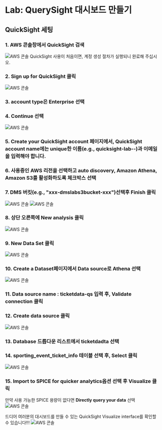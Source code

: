 # Lab: QuerySight 대시보드 만들기

## QuickSight 세팅
### 1. AWS 콘솔창에서 QuickSight 검색
![AWS 콘솔](../images/qs/qs-console.png)
QuickSight 사용이 처음이면, 계정 생성 절차가 실행되니 완료해 주십시오.

### 2. <b>Sign up for QuickSight</b> 클릭
![AWS 콘솔](../images/qs/qs-signup1.png)

### 3. account type은 <b>Enterprise</b> 선택
### 4. <b> Continue </b>선택
![AWS 콘솔](../images/qs/qs-signup2.png)
### 5. <b>Create your QuickSight account</b> 페이지에서, QuickSight account name에는 unique한 이름(e.g., quicksight-lab-<initials>-<randomstring>)과 이메일을 입력해야 합니다.
### 6. 사용중인 AWS 리전을 선택하고 auto discovery, Amazon Athena, Amazon S3를 활성화하도록 체크박스 선택
### 7. DMS 버킷(e.g., "xxx-dmslabs3bucket-xxx")선택후 <b>Finish</b> 클릭
![AWS 콘솔](../images/qs/qs-signup3.png)
![AWS 콘솔](../images/qs/qs-signup4.png)
### 8. 상단 오른쪽에 <b>New analysis</b> 클릭
![AWS 콘솔](../images/qs/qs-start-na.png)
### 9. <b>New Data Set</b> 클릭
![AWS 콘솔](../images/qs/qs-start-ds.png)
### 10. <b>Create a Dataset</b>페이지에서 Data source로 <b>Athena</b> 선택
![AWS 콘솔](../images/qs/qs-start-ds2.png)
### 11. Data source name : <b>ticketdata-qs</b> 입력 후, <b>Validate connection</b> 클릭
### 12. <b>Create data source</b> 클릭
![AWS 콘솔](../images/qs/qs-create-ds1.png)
### 13. Database 드롭다운 리스트에서 <b>ticketdadta</b> 선택
### 14. <b>sporting_event_ticket_info</b> 테이블 선택 후, <b>Select</b> 클릭
![AWS 콘솔](../images/qs/qs-create-ds2.png)
### 15. <b>Import to SPICE for quicker analytics</b>옵션 선택 후 <b>Visualize</b> 클릭
만약 사용 가능한 SPICE 용량이 없다면 <b>Directly query your data</b> 선택
![AWS 콘솔](../images/qs/qs-create-ds3.png)

드디어 여러분의 대시보드를 만들 수 있는 QuickSight Visualize interface를 확인할 수 있습니다!!!
![AWS 콘솔](../images/qs/qs-dashboard.png)
